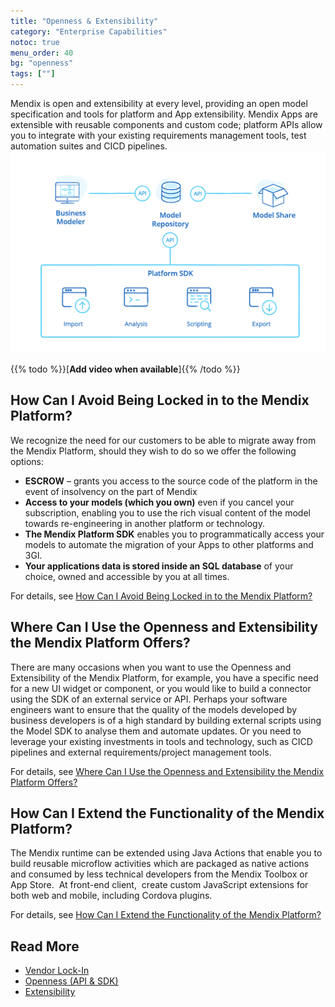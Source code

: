 ```yaml
---
title: "Openness & Extensibility"
category: "Enterprise Capabilities"
notoc: true
menu_order: 40
bg: "openness"
tags: [""]
---
```


Mendix is open and extensibility at every level, providing an open model specification and tools for platform and App extensibility. Mendix Apps are extensible with reusable components and custom code; platform APIs allow you to integrate with your existing requirements management tools, test automation suites and CICD pipelines.  ![](attachments/platform-openness-web-chart-1.png)

{{% todo %}}[**Add video when available**]{{% /todo %}}

## How Can I Avoid Being Locked in to the Mendix Platform?

We recognize the need for our customers to be able to migrate away from the Mendix Platform, should they wish to do so we offer the following options:

* **ESCROW** – grants you access to the source code of the platform in the event of insolvency on the part of Mendix
* **Access to your models (which you own)** even if you cancel your subscription, enabling you to use the rich visual content of the model towards re-engineering in another platform or technology.
* **The Mendix Platform SDK** enables you to programmatically access your models to automate the migration of your Apps to other platforms and 3Gl.
* **Your applications data is stored inside an SQL database** of your choice, owned and accessible by you at all times.

For details, see [How Can I Avoid Being Locked in to the Mendix Platform?](vendor-lockin#avoid-lockin)

## Where Can I Use the Openness and Extensibility the Mendix Platform Offers?

There are many occasions when you want to use the Openness and Extensibility of the Mendix Platform, for example, you have a specific need for a new UI widget or component, or you would like to build a connector using the SDK of an external service or API. Perhaps your software engineers want to ensure that the quality of the models developed by business developers is of a high standard by building external scripts using the Model SDK to analyse them and automate updates. Or you need to leverage your existing investments in tools and technology, such as CICD pipelines and external requirements/project management tools.

For details, see [Where Can I Use the Openness and Extensibility the Mendix Platform Offers?](openness-api-sdk#where)

## How Can I Extend the Functionality of the Mendix Platform?

The Mendix runtime can be extended using Java Actions that enable you to build reusable microflow activities which are packaged as native actions and consumed by less technical developers from the Mendix Toolbox or App Store.  At front-end client,  create custom JavaScript extensions for both web and mobile, including Cordova plugins.

For details, see [How Can I Extend the Functionality of the Mendix Platform?](extensibility#extend-functionality)

## Read More

* [Vendor Lock-In](vendor-lockin)
* [Openness (API & SDK)](openness-api-sdk)
* [Extensibility](extensibility)
